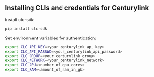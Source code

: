 ## Installing CLIs and credentials for Centurylink

Install clc-sdk:

```bash
pip install clc-sdk
```

Set environment variables for authentication:

```bash
export CLC_API_KEY=<your_centurylink_api_key>
export CLC_API_PASSWD=<your_centurylink_api_password>
export CLC_GROUP=<your_centurylink_group>
export CLC_NETWORK=<your_centurylink_network>
export CLC_CPU=<number_of_cpu_cores>
export CLC_RAM=<amount_of_ram_in_gb>
```
